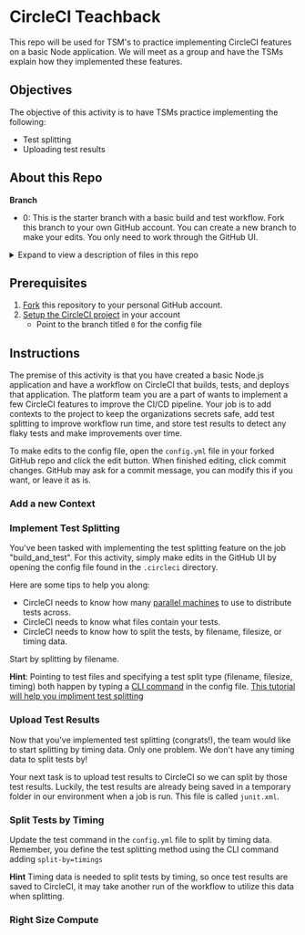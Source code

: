 # CircleCI Teachback

This repo will be used for TSM's to practice implementing CircleCI features on a basic Node application. We will meet as a group and have the TSMs explain how they implemented these features. 

## Objectives

The objective of this activity is to have TSMs practice implementing the following:

- Test splitting 
- Uploading test results 

## About this Repo

**Branch**

- 0: This is the starter branch with a basic build and test workflow. Fork this branch to your own GitHub account. You can create a new branch to make your edits. You only need to work through the GitHub UI. 

<details>
    <summary>Expand to view a description of files in this repo</summary>

Inside this repo are several directories and files. Below is a quick explaination of what they are. You will only make edits to the `.circleci/config.yml` file, however.  

- __test__ : this directory contains the test files. You will need to point CircleCI to this directory when test splitting.

- node_modules: contains all node modules needed to run this application

- public: this directory contains the website page files

- app.js: this JavaScript contains the code to navigate the website

- package.json: contains required packages for the app

- server.js: this JavaScript runs the application

</details>

## Prerequisites

1. [Fork](https://github.com/tannerwride/express-app-teachback/fork) this repository to your personal GitHub account. 
2. [Setup the CircleCI project](https://circleci.com/docs/getting-started/?utm_source=google&utm_medium=sem&utm_campaign=sem-google-dg--uscan-en-dsa-tROAS-auth-brand&utm_term=g_-_c__dsa_&utm_content=&gclid=Cj0KCQjwtO-kBhDIARIsAL6LoreqoxYV4ckTzv020rOwBBsWl2nJ5QQsMQeJ6YMxhaJJgzqd4hp9hCgaAnrNEALw_wcB) in your account
    - Point to the branch titled `0` for the config file

## Instructions
The premise of this activity is that you have created a basic Node.js application and have a workflow on CircleCI that builds, tests, and deploys that application. The platform team you are a part of wants to implement a few CircleCI features to improve the CI/CD pipeline. Your job is to add contexts to the project to keep the organizations secrets safe, add test splitting to improve workflow run time, and store test results to detect any flaky tests and make improvements over time. 

To make edits to the config file, open the `config.yml` file in your forked GitHub repo and click the edit button. When finished editing, click commit changes. GitHub may ask for a commit message, you can modify this if you want, or leave it as is. 

### Add a new Context 

### Implement Test Splitting 

You've been tasked with implementing the test splitting feature on the job "build_and_test". For this activity, simply make edits in the GitHub UI by opening the config file found in the `.circleci` directory. 

Here are some tips to help you along:

- CircleCI needs to know how many [parallel machines](https://circleci.com/docs/parallelism-faster-jobs/#specify-a-jobs-parallelism-level) to use to distribute tests across.
- CircleCI needs to know what files contain your tests.
- CircleCI needs to know how to split the tests, by filename, filesize, or timing data.

Start by splitting by filename. 

**Hint**: Pointing to test files and specifying a test split type (filename, filesize, timing) both happen by typing a [CLI command](https://circleci.com/docs/use-the-circleci-cli-to-split-tests/) in the config file. [This tutorial will help you impliment test splitting](https://circleci.com/docs/test-splitting-tutorial/) 

### Upload Test Results 

Now that you've implemented test splitting (congrats!), the team would like to start splitting by timing data. Only one problem. We don't have any timing data to split tests by! 

Your next task is to upload test results to CircleCI so we can split by those test results. Luckily, the test results are already being saved in a temporary folder in our environment when a job is run. This file is called `junit.xml`. 

### Split Tests by Timing

Update the test command in the `config.yml` file to split by timing data. Remember, you define the test splitting method using the CLI command adding `split-by=timings`

**Hint** Timing data is needed to split tests by timing, so once test results are saved to CircleCI, it may take another run of the workflow to utilize this data when splitting. 

### Right Size Compute 